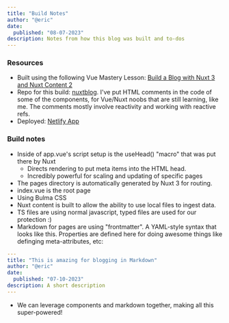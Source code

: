 ```yaml
---
title: "Build Notes"
author: "@eric"
date:
  published: "08-07-2023"
description: Notes from how this blog was built and to-dos
---
```


### Resources
- Built using the following Vue Mastery Lesson: [Build a Blog with Nuxt 3 and Nuxt Content 2](https://www.vuemastery.com/courses/build-a-blog-nuxt3-content/nuxt3-blog-introduction)
- Repo for this build: [nuxtblog](https://github.com/eharvey71/nuxtblog). I've put HTML comments in the code of some of the components, for Vue/Nuxt noobs that are still learning, like me. The comments mostly involve reactivity and working with reactive refs.
- Deployed: [Netlify App](https://master--effulgent-bombolone-6ad124.netlify.app/)

### Build notes
- Inside of app.vue's script setup is the useHead() "macro" that was put there by Nuxt
  - Directs rendering to put meta items into the HTML head.
  - Incredibly powerful for scaling and updating of specific pages
- The pages directory is automatically generated by Nuxt 3 for routing.
- index.vue is the root page
- Using Bulma CSS
- Nuxt content is built to allow the ability to use local files to ingest data.
- TS files are using normal javascript, typed files are used for our protection :)
- Markdown for pages are using "frontmatter". A YAML-style syntax that looks like this. Properties are defined here for doing awesome things like definging meta-attributes, etc:

```yaml
---
title: "This is amazing for blogging in Markdown"
author: "@eric"
date:
  published: "07-10-2023"
description: A short description
---
```
- We can leverage components and markdown together, making all this super-powered!